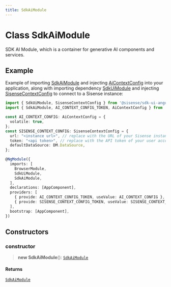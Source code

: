 ```yaml
---
title: SdkAiModule
---
```


# Class SdkAiModule

SDK AI Module, which is a container for generative AI components and services.

## Example

Example of importing [SdkAiModule](class.SdkAiModule.md) and injecting [AiContextConfig](../interfaces/interface.AiContextConfig.md) into your application,
along with importing dependency [SdkUiModule](../contexts/class.SdkUiModule.md) and injecting [SisenseContextConfig](../interfaces/interface.SisenseContextConfig.md) to connect to a Sisense instance:

```ts
import { SdkUiModule, SisenseContextConfig } from '@sisense/sdk-ui-angular';
import { SdkAiModule, AI_CONTEXT_CONFIG_TOKEN, AiContextConfig } from '@sisense/sdk-ui-angular/ai';

const AI_CONTEXT_CONFIG: AiContextConfig = {
  volatile: true,
};
const SISENSE_CONTEXT_CONFIG: SisenseContextConfig = {
  url: "<instance url>", // replace with the URL of your Sisense instance
  token: "<api token>", // replace with the API token of your user account
  defaultDataSource: DM.DataSource,
};

@NgModule({
  imports: [
    BrowserModule,
    SdkUiModule,
    SdkAiModule,
  ],
  declarations: [AppComponent],
  providers: [
    { provide: AI_CONTEXT_CONFIG_TOKEN, useValue: AI_CONTEXT_CONFIG },
    { provide: SISENSE_CONTEXT_CONFIG_TOKEN, useValue: SISENSE_CONTEXT_CONFIG },
  ],
  bootstrap: [AppComponent],
})
```

## Constructors

### constructor

> **new SdkAiModule**(): [`SdkAiModule`](class.SdkAiModule.md)

#### Returns

[`SdkAiModule`](class.SdkAiModule.md)
